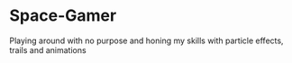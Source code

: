 # Space-Gamer
Playing around with no purpose and honing my skills with particle effects, trails and animations
 
